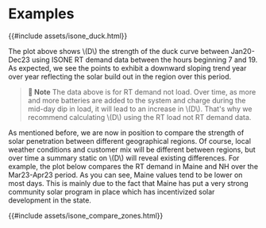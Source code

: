 # Examples


{{#include assets/isone_duck.html}}

The plot above shows \\(D\\) the strength of the duck curve between Jan20-Dec23 using ISONE RT demand data between the hours beginning 7 and 19.  As expected, we see the points to exhibit a downward sloping trend year over year reflecting the solar build out in the region over this period.    

> **📝 Note**  The data above is for RT demand not load.  Over time, 
> as more and more batteries are added to the system and charge 
> during the mid-day dip in load, it will lead to an increase in 
> \\(D\\). That's why we recommend calculating \\(D\\) using the RT
> load not RT demand data.

As mentioned before, we are now in position to compare the strength of 
solar penetration between different geographical regions.  Of course,  local weather conditions and customer mix will be different between regions, but over time a summary static on \\(D\\) will reveal existing differences.  For example, the plot below compares the RT demand in Maine and NH over the Mar23-Apr23 period.  As you can see, Maine values tend to be lower on most days.  This is mainly due to the fact that Maine has put a very strong community solar program in place which has incentivized solar development in the state. 

{{#include assets/isone_compare_zones.html}}





